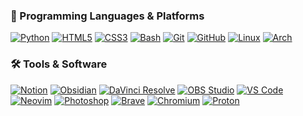 <!-- ⚙️ Skills & Tools -->

<!-- Programming Languages & Platforms -->
### 🧠 Programming Languages & Platforms

[![Python](https://img.shields.io/badge/Python-3776AB?style=for-the-badge&logo=Python&logoColor=FFD43B)](https://www.python.org)
[![HTML5](https://img.shields.io/badge/HTML5-E34F26?style=for-the-badge&logo=HTML5&logoColor=white)](https://developer.mozilla.org/en-US/docs/Web/HTML)
[![CSS3](https://img.shields.io/badge/CSS3-1572B6?style=for-the-badge&logo=CSS3&logoColor=white)](https://developer.mozilla.org/en-US/docs/Web/CSS)
[![Bash](https://img.shields.io/badge/Bash-4EAA25?style=for-the-badge&logo=GNU-Bash&logoColor=white)](https://www.gnu.org/software/bash/)
[![Git](https://img.shields.io/badge/Git-F05032?style=for-the-badge&logo=Git&logoColor=white)](https://git-scm.com/)
[![GitHub](https://img.shields.io/badge/GitHub-181717?style=for-the-badge&logo=GitHub&logoColor=white)](https://github.com/abhimangs)
[![Linux](https://img.shields.io/badge/Linux-FCC624?style=for-the-badge&logo=linux&logoColor=black)](https://www.kernel.org/)
[![Arch](https://img.shields.io/badge/Arch_Linux-1793D1?style=for-the-badge&logo=arch-linux&logoColor=white)](https://archlinux.org)

<!-- Tools & Software -->
### 🛠️ Tools & Software

[![Notion](https://img.shields.io/badge/Notion-000000?style=for-the-badge&logo=Notion&logoColor=white)](https://www.notion.so/@abhimangs)
[![Obsidian](https://img.shields.io/badge/Obsidian-483699?style=for-the-badge&logo=Obsidian&logoColor=white)](https://obsidian.md)
[![DaVinci Resolve](https://img.shields.io/badge/DaVinci_Resolve-F24E1E?style=for-the-badge&logo=DaVinci-Resolve&logoColor=white)](https://www.blackmagicdesign.com/products/davinciresolve)
[![OBS Studio](https://img.shields.io/badge/OBS_Studio-302E31?style=for-the-badge&logo=OBS-Studio&logoColor=white)](https://obsproject.com/)
[![VS Code](https://img.shields.io/badge/VS_Code-007ACC?style=for-the-badge&logo=visual-studio-code&logoColor=white)](https://code.visualstudio.com/)
[![Neovim](https://img.shields.io/badge/Neovim-57A143?style=for-the-badge&logo=neovim&logoColor=white)](https://neovim.io/)
[![Photoshop](https://img.shields.io/badge/Photoshop-31A8FF?style=for-the-badge&logo=adobe-photoshop&logoColor=white)](https://www.adobe.com/products/photoshop.html)
[![Brave](https://img.shields.io/badge/Brave-FB542B?style=for-the-badge&logo=Brave&logoColor=white)](https://brave.com)
[![Chromium](https://img.shields.io/badge/Chromium-4285F4?style=for-the-badge&logo=Google-Chrome&logoColor=white)](https://www.chromium.org/Home/)
[![Proton](https://img.shields.io/badge/Proton-8B89CC?style=for-the-badge&logo=protonmail&logoColor=white)](https://proton.me)

